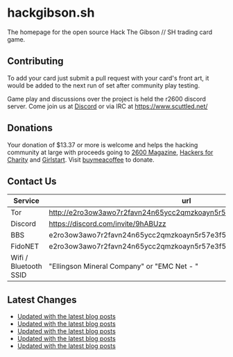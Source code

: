 # hackgibson.sh
The homepage for the open source Hack The Gibson // SH trading card game.


## Contributing

To add your card just submit a pull request with your card's front art, it would be added to the next run of set after community play testing.

Game play and discussions over the project is held the r2600 discord server. Come join us at [Discord](https://discord.com/invite/9hABUzz) or via IRC at https://www.scuttled.net/


## Donations

Your donation of $13.37 or more is welcome and helps the hacking community at large with proceeds going to [2600 Magazine](https://2600.com/), [Hackers for Charity](https://hackersforcharity.org) and [Girlstart](https://girlstart.org).  Visit [buymeacoffee](https://www.buymeacoffee.com/hackgibson.sh) to donate.


## Contact Us

Service | url
-|-
Tor | http://e2ro3ow3awo7r2favn24n65ycc2qmzkoayn5r57e3f56nvjwdcgg32ad.onion
Discord | https://discord.com/invite/9hABUzz
BBS | e2ro3ow3awo7r2favn24n65ycc2qmzkoayn5r57e3f56nvjwdcgg32ad.onion:23
FidoNET | e2ro3ow3awo7r2favn24n65ycc2qmzkoayn5r57e3f56nvjwdcgg32ad.onion:24554
Wifi / Bluetooth SSID | "Ellingson Mineral Company" or "EMC Net - <fidonet address>"

## Latest Changes
<!-- BLOG-POST-LIST:START -->
- [Updated with the latest blog posts](https://github.com/DFW2600/hackgibson.sh/commit/703b8a9d41fff6fd5c8bb3c25b54ead7e6da35e1)
- [Updated with the latest blog posts](https://github.com/DFW2600/hackgibson.sh/commit/0c0ffb2c5badaf5486a030706bdb05174dd965b9)
- [Updated with the latest blog posts](https://github.com/DFW2600/hackgibson.sh/commit/916d8080c03f5f3fb19f36abdcbf6253360b2746)
- [Updated with the latest blog posts](https://github.com/DFW2600/hackgibson.sh/commit/a0926be3eb10350198c3c0d59e5e7bbb85b861f3)
- [Updated with the latest blog posts](https://github.com/DFW2600/hackgibson.sh/commit/26c703900cddf812c70439b038389eb13256d31e)
<!-- BLOG-POST-LIST:END -->

